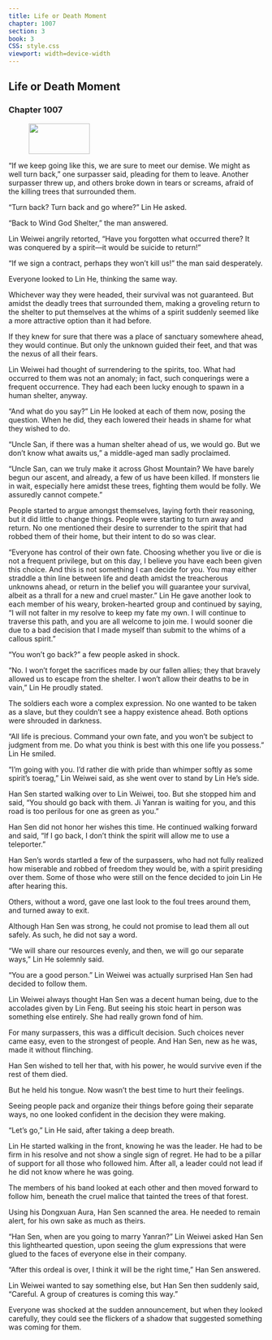 ```yaml
---
title: Life or Death Moment
chapter: 1007
section: 3
book: 3
CSS: style.css
viewport: width=device-width
---
```


## Life or Death Moment

### Chapter 1007

<figure>
	<img src="../Images/gem.gif" alt="" id="gem" width="120" height="60" />
</figure>

“If we keep going like this, we are sure to meet our demise. We might as well turn back,” one surpasser said, pleading for them to leave. Another surpasser threw up, and others broke down in tears or screams, afraid of the killing trees that surrounded them.

“Turn back? Turn back and go where?” Lin He asked.

“Back to Wind God Shelter,” the man answered.

Lin Weiwei angrily retorted, “Have you forgotten what occurred there? It was conquered by a spirit—it would be suicide to return!”

“If we sign a contract, perhaps they won’t kill us!” the man said desperately.

Everyone looked to Lin He, thinking the same way.

Whichever way they were headed, their survival was not guaranteed. But amidst the deadly trees that surrounded them, making a groveling return to the shelter to put themselves at the whims of a spirit suddenly seemed like a more attractive option than it had before.

If they knew for sure that there was a place of sanctuary somewhere ahead, they would continue. But only the unknown guided their feet, and that was the nexus of all their fears.

Lin Weiwei had thought of surrendering to the spirits, too. What had occurred to them was not an anomaly; in fact, such conquerings were a frequent occurrence. They had each been lucky enough to spawn in a human shelter, anyway.

“And what do you say?” Lin He looked at each of them now, posing the question. When he did, they each lowered their heads in shame for what they wished to do.

“Uncle San, if there was a human shelter ahead of us, we would go. But we don’t know what awaits us,” a middle-aged man sadly proclaimed.

“Uncle San, can we truly make it across Ghost Mountain? We have barely begun our ascent, and already, a few of us have been killed. If monsters lie in wait, especially here amidst these trees, fighting them would be folly. We assuredly cannot compete.”

People started to argue amongst themselves, laying forth their reasoning, but it did little to change things. People were starting to turn away and return. No one mentioned their desire to surrender to the spirit that had robbed them of their home, but their intent to do so was clear.

“Everyone has control of their own fate. Choosing whether you live or die is not a frequent privilege, but on this day, I believe you have each been given this choice. And this is not something I can decide for you. You may either straddle a thin line between life and death amidst the treacherous unknowns ahead, or return in the belief you will guarantee your survival, albeit as a thrall for a new and cruel master.” Lin He gave another look to each member of his weary, broken-hearted group and continued by saying, “I will not falter in my resolve to keep my fate my own. I will continue to traverse this path, and you are all welcome to join me. I would sooner die due to a bad decision that I made myself than submit to the whims of a callous spirit.”

“You won’t go back?” a few people asked in shock.

“No. I won’t forget the sacrifices made by our fallen allies; they that bravely allowed us to escape from the shelter. I won’t allow their deaths to be in vain,” Lin He proudly stated.

The soldiers each wore a complex expression. No one wanted to be taken as a slave, but they couldn’t see a happy existence ahead. Both options were shrouded in darkness.

“All life is precious. Command your own fate, and you won’t be subject to judgment from me. Do what you think is best with this one life you possess.” Lin He smiled.

“I’m going with you. I’d rather die with pride than whimper softly as some spirit’s toerag,” Lin Weiwei said, as she went over to stand by Lin He’s side.

Han Sen started walking over to Lin Weiwei, too. But she stopped him and said, “You should go back with them. Ji Yanran is waiting for you, and this road is too perilous for one as green as you.”

Han Sen did not honor her wishes this time. He continued walking forward and said, “If I go back, I don’t think the spirit will allow me to use a teleporter.”

Han Sen’s words startled a few of the surpassers, who had not fully realized how miserable and robbed of freedom they would be, with a spirit presiding over them. Some of those who were still on the fence decided to join Lin He after hearing this.

Others, without a word, gave one last look to the foul trees around them, and turned away to exit.

Although Han Sen was strong, he could not promise to lead them all out safely. As such, he did not say a word.

“We will share our resources evenly, and then, we will go our separate ways,” Lin He solemnly said.

“You are a good person.” Lin Weiwei was actually surprised Han Sen had decided to follow them.

Lin Weiwei always thought Han Sen was a decent human being, due to the accolades given by Lin Feng. But seeing his stoic heart in person was something else entirely. She had really grown fond of him.

For many surpassers, this was a difficult decision. Such choices never came easy, even to the strongest of people. And Han Sen, new as he was, made it without flinching.

Han Sen wished to tell her that, with his power, he would survive even if the rest of them died.

But he held his tongue. Now wasn’t the best time to hurt their feelings.

Seeing people pack and organize their things before going their separate ways, no one looked confident in the decision they were making.

“Let’s go,” Lin He said, after taking a deep breath.

Lin He started walking in the front, knowing he was the leader. He had to be firm in his resolve and not show a single sign of regret. He had to be a pillar of support for all those who followed him. After all, a leader could not lead if he did not know where he was going.

The members of his band looked at each other and then moved forward to follow him, beneath the cruel malice that tainted the trees of that forest.

Using his Dongxuan Aura, Han Sen scanned the area. He needed to remain alert, for his own sake as much as theirs.

“Han Sen, when are you going to marry Yanran?” Lin Weiwei asked Han Sen this lighthearted question, upon seeing the glum expressions that were glued to the faces of everyone else in their company.

“After this ordeal is over, I think it will be the right time,” Han Sen answered.

Lin Weiwei wanted to say something else, but Han Sen then suddenly said, “Careful. A group of creatures is coming this way.”

Everyone was shocked at the sudden announcement, but when they looked carefully, they could see the flickers of a shadow that suggested something was coming for them.